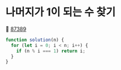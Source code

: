 # 나머지가 1이 되는 수 찾기
🔗 <a href="https://school.programmers.co.kr/learn/courses/30/lessons/87389">87389</a>

```javascript
function solution(n) {
  for (let i = 0; i < n; i++) {
    if (n % i === 1) return i;
  }
}
```

